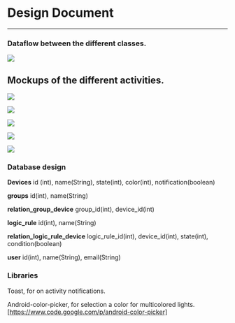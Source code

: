 # Design Document
------------------

### Dataflow between the different classes.

![](../images/Dataflow.png)

## Mockups of the different activities.

![](../images/HomeScreen.png)

![](../images/GroupScreen.png)

![](../images/DeviceScreen.png)

![](../images/LogicScreen.png)

![](../images/RuleScreen.png)

### Database design

**Devices**
id (int), name(String), state(int), color(int), notification(boolean)

**groups**
id(int), name(String)

**relation_group_device**
group_id(int), device_id(int)

**logic_rule**
id(int), name(String)

**relation_logic_rule_device**
logic_rule_id(int), device_id(int), state(int), condition(boolean)

**user**
id(int), name(String), email(String)



### Libraries

Toast, for on activity notifications.

Android-color-picker, for selection a color for multicolored lights.
[https://www.code.google.com/p/android-color-picker]
